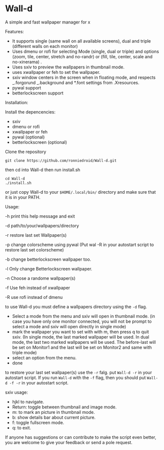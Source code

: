 # Wall-d

A simple and fast wallpaper manager for x

Features:

- It supports single (same wall on all available screens), dual and triple (different walls on each monitor)
- Uses dmenu or rofi for selecting Mode (single, dual or triple) and options (zoom, tile, center, stretch and no-randr) or (fill, tile, center, scale and no-xinerama) .
- Uses sxiv to preview the wallpapers in thumbnail mode.
- uses xwallpaper or feh to set the wallpaper.
- sxiv window centers in the screen when in floating mode, and respects _.forgorund _.background and \*.font settings from .Xresources.
- pywal support
- betterlockscreen support

Installation:

Install the depencencies:

- sxiv
- dmenu or rofi
- xwallpaper or feh
- pywal (optional)
- betterlockscreen (optional)

Clone the repository

```shell
git clone https://github.com/ronniedroid/Wall-d.git
```

then cd into Wall-d then run install.sh

```shell
cd Wall-d
./install.sh
```

or just copy Wall-d to your `$HOME/.local/bin/` directory and make sure that it is in your PATH.

Usage:

-h print this help message and exit

-d path/to/your/wallpapers/directory

-r restore last set Wallpaper(s)

-p change colorscheme using pywal (Put wal -R in your autostart script to restore last set colorscheme)

-b change betterlockscreen wallpaper too.

-l Only change Betterlockscreen wallpaper.

-n Choose a randome wallpaper(s)

-f Use feh instead of xwallpaper

-R use rofi instead of dmenu

to use Wall-d you must define a wallpapers directory using the `-d` flag.

- Select a mode from the menu and sxiv will open in thumbnail mode. (in case you have only one monitor connected, you will not be prompt to select a mode and sxiv will open directly in single mode)
- mark the wallpaper you want to set with with m, then press q to quit sxiv. (In single mode, the last marked wallpaper will be used. In dual mode, the last two marked wallpapers will be used. The before-last will be set on Monitor1 and the last will be set on Monitor2 and same with triple mode)
- select an option from the menu.
- done

to restore your last set wallpaper(s) use the `-r` falg. put `Wall-d -r` in your autostart script. If you run `Wall-d` with the `-f` flag, then you should put `Wall-d -f -r` in your autostart script.

sxiv usage:

- hjkl to navigate.
- Return: toggle between thumbnail and image mode.
- m: to mark an picture in thumbnail mode.
- b: show details bar about current picture.
- f: toggle fullscreen mode.
- q: to exit.

If anyone has suggestions or can contribute to make the script even better, you are welcome to give your feedback or send a pole request.
